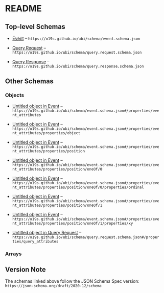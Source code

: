 # README

## Top-level Schemas

* [Event](./event.md "An event that occurred, typically in response to a user") – `https://o19s.github.io/ubi/schema/event.schema.json`

* [Query Request](./query.md "A query made by a user") – `https://o19s.github.io/ubi/schema/query.request.schema.json`

* [Query Response](./query-1.md "The response to a query made by a user") – `https://o19s.github.io/ubi/schema/query.response.schema.json`

## Other Schemas

### Objects

* [Untitled object in Event](./event-properties-event_attributes.md "Extensible details about a specific event") – `https://o19s.github.io/ubi/schema/event.schema.json#/properties/event_attributes`

* [Untitled object in Event](./event-properties-event_attributes-properties-object.md "Structure which contains identifying information of the object returned from the query that the user interacts with (i") – `https://o19s.github.io/ubi/schema/event.schema.json#/properties/event_attributes/properties/object`

* [Untitled object in Event](./event-properties-event_attributes-properties-position.md "Structure that contains information on the location of the event origin, such as screen x,y coordinates, or the nth object out of 10 results") – `https://o19s.github.io/ubi/schema/event.schema.json#/properties/event_attributes/properties/position`

* [Untitled object in Event](./event-properties-event_attributes-properties-position-oneof-0.md) – `https://o19s.github.io/ubi/schema/event.schema.json#/properties/event_attributes/properties/position/oneOf/0`

* [Untitled object in Event](./event-properties-event_attributes-properties-position-oneof-0-properties-ordinal.md "The nth position of the document on the search results page") – `https://o19s.github.io/ubi/schema/event.schema.json#/properties/event_attributes/properties/position/oneOf/0/properties/ordinal`

* [Untitled object in Event](./event-properties-event_attributes-properties-position-oneof-1.md) – `https://o19s.github.io/ubi/schema/event.schema.json#/properties/event_attributes/properties/position/oneOf/1`

* [Untitled object in Event](./event-properties-event_attributes-properties-position-oneof-1-properties-xy.md "The x,y coordinates on the screen for triggering an event") – `https://o19s.github.io/ubi/schema/event.schema.json#/properties/event_attributes/properties/position/oneOf/1/properties/xy`

* [Untitled object in Query Request](./query-properties-query_attributes.md "Any query modifiers like filter choices or pagination") – `https://o19s.github.io/ubi/schema/query.request.schema.json#/properties/query_attributes`

### Arrays



## Version Note

The schemas linked above follow the JSON Schema Spec version: `https://json-schema.org/draft/2020-12/schema`
